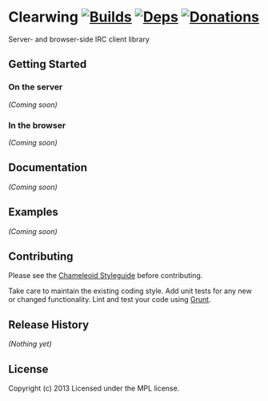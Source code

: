 Clearwing [![Builds][]][travis] [![Deps][]][gemnasium] [![Donations][]][gittip]
=========
Server- and browser-side IRC client library

[Builds]: https://travis-ci.org/chameleoid/clearwing.png "Build Status"
[travis]: https://travis-ci.org/chameleoid/clearwing
[Deps]: https://gemnasium.com/chameleoid/clearwing.png "Dependency Status"
[gemnasium]: https://gemnasium.com/chameleoid/clearwing
[Donations]: http://badgr.co/gittip/rummik.png
[gittip]: https://www.gittip.com/rummik/


## Getting Started
### On the server
_(Coming soon)_

### In the browser
_(Coming soon)_


## Documentation
_(Coming soon)_


## Examples
_(Coming soon)_


## Contributing
Please see the [Chameleoid Styleguide][] before contributing.

Take care to maintain the existing coding style.  Add unit tests for any new or
changed functionality.  Lint and test your code using [Grunt][].

[Chameleoid Styleguide]: https://github.com/chameleoid/style
[Grunt]: http://gruntjs.com/


## Release History
_(Nothing yet)_


## License
Copyright (c) 2013
Licensed under the MPL license.
